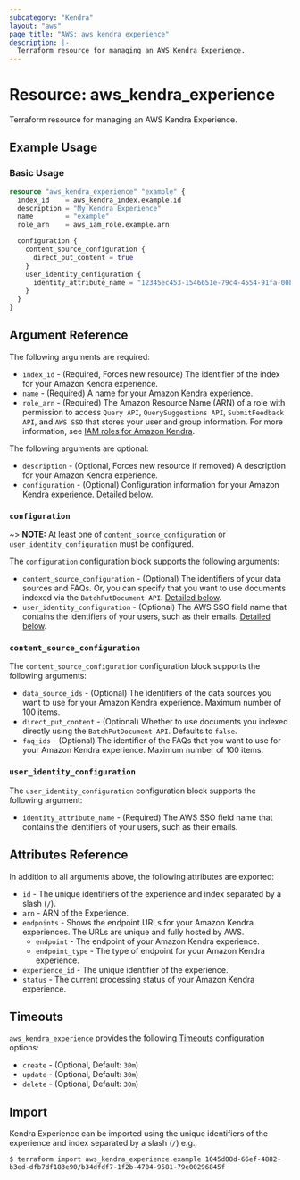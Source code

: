 ```yaml
---
subcategory: "Kendra"
layout: "aws"
page_title: "AWS: aws_kendra_experience"
description: |-
  Terraform resource for managing an AWS Kendra Experience.
---
```


# Resource: aws_kendra_experience

Terraform resource for managing an AWS Kendra Experience.

## Example Usage

### Basic Usage

```terraform
resource "aws_kendra_experience" "example" {
  index_id    = aws_kendra_index.example.id
  description = "My Kendra Experience"
  name        = "example"
  role_arn    = aws_iam_role.example.arn

  configuration {
    content_source_configuration {
      direct_put_content = true
    }
    user_identity_configuration {
      identity_attribute_name = "12345ec453-1546651e-79c4-4554-91fa-00b43ccfa245"
    }
  }
}
```

## Argument Reference

The following arguments are required:

* `index_id` - (Required, Forces new resource) The identifier of the index for your Amazon Kendra experience.
* `name` - (Required) A name for your Amazon Kendra experience.
* `role_arn` - (Required) The Amazon Resource Name (ARN) of a role with permission to access `Query API`, `QuerySuggestions API`, `SubmitFeedback API`, and `AWS SSO` that stores your user and group information. For more information, see [IAM roles for Amazon Kendra](https://docs.aws.amazon.com/kendra/latest/dg/iam-roles.html).

The following arguments are optional:

* `description` - (Optional, Forces new resource if removed) A description for your Amazon Kendra experience.
* `configuration` - (Optional) Configuration information for your Amazon Kendra experience. [Detailed below](#configuration).

### `configuration`

~> **NOTE:** At least one of `content_source_configuration` or `user_identity_configuration` must be configured.

The `configuration` configuration block supports the following arguments:

* `content_source_configuration` - (Optional) The identifiers of your data sources and FAQs. Or, you can specify that you want to use documents indexed via the `BatchPutDocument API`. [Detailed below](#content_source_configuration).
* `user_identity_configuration` - (Optional) The AWS SSO field name that contains the identifiers of your users, such as their emails. [Detailed below](#user_identity_configuration).

### `content_source_configuration`

The `content_source_configuration` configuration block supports the following arguments:

* `data_source_ids` - (Optional) The identifiers of the data sources you want to use for your Amazon Kendra experience. Maximum number of 100 items.
* `direct_put_content` - (Optional) Whether to use documents you indexed directly using the `BatchPutDocument API`. Defaults to `false`.
* `faq_ids` - (Optional) The identifier of the FAQs that you want to use for your Amazon Kendra experience. Maximum number of 100 items.

### `user_identity_configuration`

The `user_identity_configuration` configuration block supports the following argument:

* `identity_attribute_name` - (Required) The AWS SSO field name that contains the identifiers of your users, such as their emails.

## Attributes Reference

In addition to all arguments above, the following attributes are exported:

* `id` - The unique identifiers of the experience and index separated by a slash (`/`).
* `arn` - ARN of the Experience.
* `endpoints` - Shows the endpoint URLs for your Amazon Kendra experiences. The URLs are unique and fully hosted by AWS.
    * `endpoint` - The endpoint of your Amazon Kendra experience.
    * `endpoint_type` - The type of endpoint for your Amazon Kendra experience.
* `experience_id` - The unique identifier of the experience.
* `status` - The current processing status of your Amazon Kendra experience.

## Timeouts

`aws_kendra_experience` provides the following [Timeouts](https://www.terraform.io/docs/configuration/blocks/resources/syntax.html#operation-timeouts) configuration options:

* `create` - (Optional, Default: `30m`)
* `update` - (Optional, Default: `30m`)
* `delete` - (Optional, Default: `30m`)

## Import

Kendra Experience can be imported using the unique identifiers of the experience and index separated by a slash (`/`) e.g.,

```
$ terraform import aws_kendra_experience.example 1045d08d-66ef-4882-b3ed-dfb7df183e90/b34dfdf7-1f2b-4704-9581-79e00296845f
```
